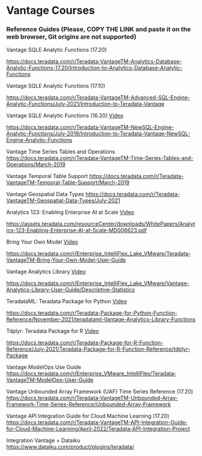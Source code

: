 # Vantage Courses

### Reference Guides (Please, COPY THE LINK and paste it on the web browser, Git origins are not supported)

Vantage SQLE Analytic Functions (17.20)


https://docs.teradata.com/r/Teradata-VantageTM-Analytics-Database-Analytic-Functions-17.20/Introduction-to-Analytics-Database-Analytic-Functions




Vantage SQLE Analytic Functions (17.10)


https://docs.teradata.com/r/Teradata-VantageTM-Advanced-SQL-Engine-Analytic-Functions/July-2021/Introduction-to-Teradata-Vantage




Vantage SQLE Analytic Functions (16.20)
[Video](https://www.youtube.com/watch?v=aUfjkOlQrLs)


https://docs.teradata.com/r/Teradata-VantageTM-NewSQL-Engine-Analytic-Functions/July-2019/Introduction-to-Teradata-Vantage-NewSQL-Engine-Analytic-Functions




Vantage Time Series Tables and Operations
https://docs.teradata.com/r/Teradata-VantageTM-Time-Series-Tables-and-Operations/March-2019


Vantage Temporal Table Support
https://docs.teradata.com/r/Teradata-VantageTM-Temporal-Table-Support/March-2019


Vantage Geospatial Data Types
https://docs.teradata.com/r/Teradata-VantageTM-Geospatial-Data-Types/July-2021


Analytics 123: Enabling Enterprise AI at Scale
[Video](https://www.youtube.com/watch?v=-UKK_KRGt9I)


https://assets.teradata.com/resourceCenter/downloads/WhitePapers/Analytics-123-Enabling-Enterprise-AI-at-Scale-MD006623.pdf


Bring Your Own Model
[Video](https://www.youtube.com/watch?v=grq37uW0pxM)


https://docs.teradata.com/r/Enterprise_IntelliFlex_Lake_VMware/Teradata-VantageTM-Bring-Your-Own-Model-User-Guide


Vantage Analytics Library
[Video](https://www.youtube.com/watch?v=qxNw6sM0amg)


https://docs.teradata.com/r/Enterprise_IntelliFlex_Lake_VMware/Vantage-Analytics-Library-User-Guide/Descriptive-Statistics


TeradataML: Teradata Package for Python
[Video](https://www.youtube.com/watch?v=YK_x4y52ffc)


https://docs.teradata.com/r/Teradata-Package-for-Python-Function-Reference/November-2021/teradataml-Vantage-Analytics-Library-Functions


Tdplyr: Teradata Package for R
[Video](https://www.youtube.com/watch?v=gPrUzlsFIJI)


https://docs.teradata.com/r/Teradata-Package-for-R-Function-Reference/July-2021/Teradata-Package-for-R-Function-Reference/tdplyr-Package


Vantage ModelOps Use Guide
https://docs.teradata.com/r/Enterprise_VMware_IntelliFlex/Teradata-VantageTM-ModelOps-User-Guide


Vantage Unbounded Array Framework (UAF) Time Series Reference (17.20)
https://docs.teradata.com/r/Teradata-VantageTM-Unbounded-Array-Framework-Time-Series-Reference/Unbounded-Array-Framework


Vantage API Integration Guide for Cloud Machine Learning (17.20)
https://docs.teradata.com/r/Teradata-VantageTM-API-Integration-Guide-for-Cloud-Machine-Learning/April-2022/Teradata-API-Integration-Project

Integration Vantage + Dataiku
https://www.dataiku.com/product/plugins/teradata/
